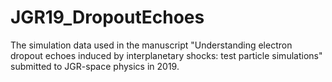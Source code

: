 # JGR19_DropoutEchoes
The simulation data used in the manuscript "Understanding electron dropout echoes induced by interplanetary shocks: test particle simulations" submitted to JGR-space physics in 2019.
